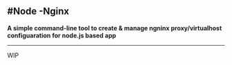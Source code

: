 #Node -Nginx
------------
**A simple command-line tool to create & manage ngninx proxy/virtualhost configuaration for node.js based app**
****

WIP